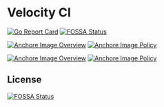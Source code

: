 # Velocity CI

[![Go Report Card](https://goreportcard.com/badge/github.com/velocity-ci/velocity)](https://goreportcard.com/report/github.com/velocity-ci/velocity)
[![FOSSA Status](https://app.fossa.io/api/projects/git%2Bgithub.com%2Fvelocity-ci%2Fvelocity.svg?type=shield)](https://app.fossa.io/projects/git%2Bgithub.com%2Fvelocity-ci%2Fvelocity?ref=badge_shield)

[![Anchore Image Overview](https://anchore.io/service/badges/image/2a3a928c8b03aa0582825a0e7a5a7696139e2f1597e038d6ec6e942d534bed54)](https://anchore.io/image/dockerhub/civelocity%2Farchitect%3Alatest)
[![Anchore Image Policy](https://anchore.io/service/badges/policy/2a3a928c8b03aa0582825a0e7a5a7696139e2f1597e038d6ec6e942d534bed54?registry=dockerhub&repository=civelocity/architect&tag=latest)](https://anchore.io)

[![Anchore Image Overview](https://anchore.io/service/badges/image/79cf9efd3e77eece054d5e70e8589834f3fbc6238a257af98f39228456303265)](https://anchore.io/image/dockerhub/civelocity%2Fbuilder%3Alatest)
[![Anchore Image Policy](https://anchore.io/service/badges/policy/79cf9efd3e77eece054d5e70e8589834f3fbc6238a257af98f39228456303265?registry=dockerhub&repository=civelocity/builder&tag=latest)](https://anchore.io)


## License
[![FOSSA Status](https://app.fossa.io/api/projects/git%2Bgithub.com%2Fvelocity-ci%2Fvelocity.svg?type=large)](https://app.fossa.io/projects/git%2Bgithub.com%2Fvelocity-ci%2Fvelocity?ref=badge_large)
